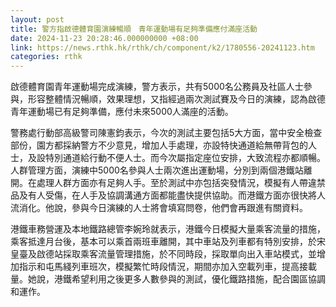 ```yaml
---
layout: post
title: 警方指啟德體育園演練暢順　青年運動場有足夠準備應付滿座活動
date: 2024-11-23 20:28:46.000000000 +08:00
link: https://news.rthk.hk/rthk/ch/component/k2/1780556-20241123.htm
categories: rthk
---
```


啟德體育園青年運動場完成演練，警方表示，共有5000名公務員及社區人士參與，形容整體情況暢順，效果理想，又指經過兩次測試賽及今日的演練，認為啟德青年運動場已有足夠準備，應付未來5000人滿座的活動。

警務處行動部高級警司陳憲鈞表示，今次的測試主要包括5大方面，當中安全檢查部份，園方都採納警方不少意見，增加人手處理，亦設特快通道給無帶背包的人士，及設特別通道給行動不便人士。而今次屬指定座位安排，大致流程亦都順暢。人群管理方面，演練中5000名參與人士兩次進出運動場，分別到兩個港鐵站離開。在處理人群方面亦有足夠人手。至於測試中亦包括突發情況，模擬有人帶違禁品及有人受傷，在人手及協調溝通方面都能盡快提供協助。而港鐵方面亦很快將人流消化。他說，參與今日演練的人士將會填寫問卷，他們會再跟進有關資料。 

港鐵車務營運及本地鐵路總管李婉玲就表示，港鐵今日模擬大量乘客流量的措施，乘客抵達月台後，基本可以乘首兩班車離開，其中車站及列車都有特別安排，於宋皇臺及啟德站採取乘客流量管理措施，於不同時段，採取單向出入車站模式，並增加指示和屯馬綫列車班次，模擬繁忙時段情況，期間亦加入空載列車，提高接載量。她說，港鐵希望利用之後更多人數參與的測試，優化鐵路措施，配合園區協調和運作。
